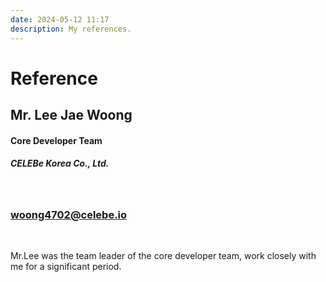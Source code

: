 ```yaml
---
date: 2024-05-12 11:17
description: My references.
---
```

# Reference

## Mr. Lee Jae Woong

#### Core Developer Team
##### CELEBe Korea Co., Ltd.
<br/>

### woong4702@celebe.io
<br/>

Mr.Lee was the team leader of the core developer team, work closely with me for a significant period.


